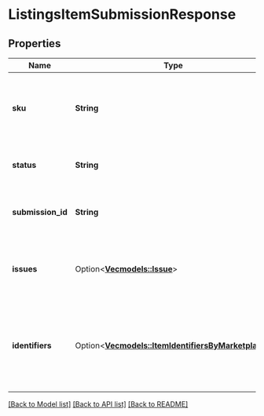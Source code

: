 # ListingsItemSubmissionResponse

## Properties

Name | Type | Description | Notes
------------ | ------------- | ------------- | -------------
**sku** | **String** | A selling partner provided identifier for an Amazon listing. | 
**status** | **String** | The status of the listings item submission. | 
**submission_id** | **String** | The unique identifier of the listings item submission. | 
**issues** | Option<[**Vec<models::Issue>**](Issue.md)> | Listings item issues related to the listings item submission. | [optional]
**identifiers** | Option<[**Vec<models::ItemIdentifiersByMarketplace>**](ItemIdentifiersByMarketplace.md)> | Identity attributes associated with the item in the Amazon catalog, such as the ASIN. | [optional]

[[Back to Model list]](../README.md#documentation-for-models) [[Back to API list]](../README.md#documentation-for-api-endpoints) [[Back to README]](../README.md)


